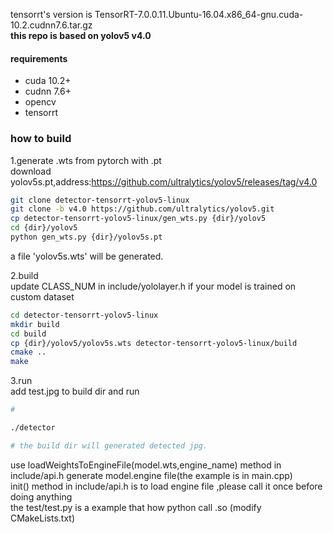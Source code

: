 tensorrt's version is TensorRT-7.0.0.11.Ubuntu-16.04.x86_64-gnu.cuda-10.2.cudnn7.6.tar.gz<br>
**this repo is based on yolov5 v4.0**
#### requirements
* cuda 10.2+ 
* cudnn 7.6+
* opencv 
* tensorrt


### how to build
1.generate .wts from pytorch with .pt<br>
  download yolov5s.pt,address:https://github.com/ultralytics/yolov5/releases/tag/v4.0
```bash
git clone detector-tensorrt-yolov5-linux
git clone -b v4.0 https://github.com/ultralytics/yolov5.git
cp detector-tensorrt-yolov5-linux/gen_wts.py {dir}/yolov5
cd {dir}/yolov5
python gen_wts.py {dir}/yolov5s.pt 
```
a file 'yolov5s.wts' will be generated.

2.build<br>
  update CLASS_NUM in include/yololayer.h if your model is trained on custom dataset
```bash
cd detector-tensorrt-yolov5-linux
mkdir build
cd build
cp {dir}/yolov5/yolov5s.wts detector-tensorrt-yolov5-linux/build
cmake ..
make
```
3.run<br>
  add test.jpg to build dir and run
```bash
#

./detector 

# the build dir will generated detected jpg.
```
use loadWeightsToEngineFile(model.wts,engine_name) method in include/api.h generate model.engine file(the example is in main.cpp)<br>
init() method in include/api.h is to load engine file ,please call it once before doing anything <br>
the test/test.py is a example that how python call .so (modify CMakeLists.txt)


